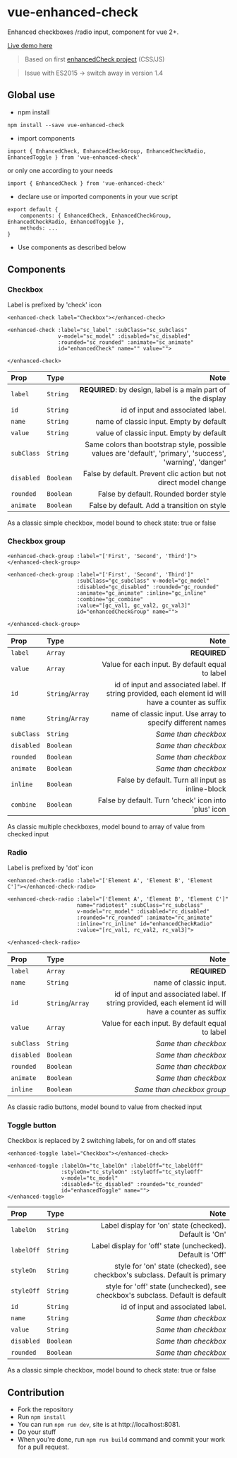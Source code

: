 # vue-enhanced-check

Enhanced checkboxes /radio input, component for vue 2+.

[Live demo here](https://keiwen.github.io/vue-enhancedCheck/)

> Based on first [enhancedCheck project](https://github.com/Keiwen/enhancedCheck) (CSS/JS)

> Issue with ES2015 -> switch away in version 1.4

## Global use
- npm install
```
npm install --save vue-enhanced-check
```
- import components
```
import { EnhancedCheck, EnhancedCheckGroup, EnhancedCheckRadio, EnhancedToggle } from 'vue-enhanced-check'
```
or only one according to your needs
```
import { EnhancedCheck } from 'vue-enhanced-check'
```
- declare use or imported components in your vue script
```
export default {
    components: { EnhancedCheck, EnhancedCheckGroup, EnhancedCheckRadio, EnhancedToggle },
    methods: ...
}
```
- Use components as described below

## Components
### Checkbox
Label is prefixed by 'check' icon
```
<enhanced-check label="Checkbox"></enhanced-check>
```
```
<enhanced-check :label="sc_label" :subClass="sc_subclass"
                v-model="sc_model" :disabled="sc_disabled"
                :rounded="sc_rounded" :animate="sc_animate"
                id="enhancedCheck" name="" value="">

</enhanced-check>
```


| Prop | Type | Note
| :--- | :--- | ---: |
| `label` | `String` | **REQUIRED**: by design, label is a main part of the display |
| `id` | `String` | id of input and associated label. |
| `name` | `String` | name of classic input. Empty by default |
| `value` | `String` | value of classic input. Empty by default |
| `subClass` | `String` | Same colors than bootstrap style, possible values are 'default', 'primary', 'success', 'warning', 'danger' |
| `disabled` | `Boolean` | False by default. Prevent clic action but not direct model change |
| `rounded` | `Boolean` | False by default. Rounded border style |
| `animate` | `Boolean` | False by default. Add a transition on style |

As a classic simple checkbox, model bound to check state: true or false


### Checkbox group
```
<enhanced-check-group :label="['First', 'Second', 'Third']"></enhanced-check-group>
```
```
<enhanced-check-group :label="['First', 'Second', 'Third']"
                      :subClass="gc_subclass" v-model="gc_model"
                      :disabled="gc_disabled" :rounded="gc_rounded"
                      :animate="gc_animate" :inline="gc_inline"
                      :combine="gc_combine"
                      :value="[gc_val1, gc_val2, gc_val3]"
                      id="enhancedCheckGroup" name="">
    
</enhanced-check-group>
```


| Prop | Type | Note
| :--- | :--- | ---: |
| `label` | `Array` | **REQUIRED** |
| `value` | `Array` | Value for each input. By default equal to label |
| `id` | `String`/`Array` | id of input and associated label. If string provided, each element id will have a counter as suffix |
| `name` | `String`/`Array` | name of classic input. Use array to specify different names |
| `subClass` | `String` | *Same than checkbox* |
| `disabled` | `Boolean` | *Same than checkbox* |
| `rounded` | `Boolean` | *Same than checkbox* |
| `animate` | `Boolean` | *Same than checkbox* |
| `inline` | `Boolean` | False by default. Turn all input as inline-block |
| `combine` | `Boolean` | False by default. Turn 'check' icon into 'plus' icon |

As classic multiple checkboxes, model bound to array of value from checked input


### Radio
Label is prefixed by 'dot' icon
```
<enhanced-check-radio :label="['Element A', 'Element B', 'Element C']"></enhanced-check-radio>
```
```
<enhanced-check-radio :label="['Element A', 'Element B', 'Element C']"
                      name="radiotest" :subClass="rc_subclass"
                      v-model="rc_model" :disabled="rc_disabled"
                      :rounded="rc_rounded" :animate="rc_animate"
                      :inline="rc_inline" id="enhancedCheckRadio" 
                      :value="[rc_val1, rc_val2, rc_val3]">

</enhanced-check-radio>
```


| Prop | Type | Note
| :--- | :--- | ---: |
| `label` | `Array` | **REQUIRED** |
| `name` | `String` | name of classic input. |
| `id` | `String`/`Array` | id of input and associated label. If string provided, each element id will have a counter as suffix |
| `value` | `Array` | Value for each input. By default equal to label |
| `subClass` | `String` | *Same than checkbox* |
| `disabled` | `Boolean` | *Same than checkbox* |
| `rounded` | `Boolean` | *Same than checkbox* |
| `animate` | `Boolean` | *Same than checkbox* |
| `inline` | `Boolean` | *Same than checkbox group* |

As classic radio buttons, model bound to value from checked input

### Toggle button
Checkbox is replaced by 2 switching labels, for on and off states
```
<enhanced-toggle label="Checkbox"></enhanced-check>
```
```
<enhanced-toggle :labelOn="tc_labelOn" :labelOff="tc_labelOff"
                 :styleOn="tc_styleOn" :styleOff="tc_styleOff"
                 v-model="tc_model"
                 :disabled="tc_disabled" :rounded="tc_rounded"
                 id="enhancedToggle" name="">
</enhanced-toggle>
```


| Prop | Type | Note
| :--- | :--- | ---: |
| `labelOn` | `String` | Label display for 'on' state (checked). Default is 'On' |
| `labelOff` | `String` | Label display for 'off' state (unchecked). Default is 'Off' |
| `styleOn` | `String` | style for 'on' state (checked), see checkbox's subclass. Default is primary |
| `styleOff` | `String` | style for 'off' state (unchecked), see checkbox's subclass. Default is default |
| `id` | `String` | id of input and associated label. |
| `name` | `String` | *Same than checkbox* |
| `value` | `String` | *Same than checkbox* |
| `disabled` | `Boolean` | *Same than checkbox* |
| `rounded` | `Boolean` | *Same than checkbox* |

As a classic simple checkbox, model bound to check state: true or false

## Contribution
- Fork the repository
- Run `npm install`
- You can run `npm run dev`, site is at http://localhost:8081.
- Do your stuff
- When you're done, run `npm run build` command and commit your work for a pull request.

